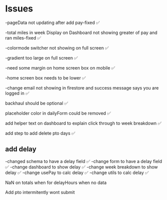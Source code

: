 # Issues

-pageData not updating after add pay-fixed ✅

-total miles in week Display on Dashboard not showing greater of pay and ran miles-fixed ✅

-colormode switcher not showing on full screen ✅

-gradient too large on full screen ✅

-need some margin on home screen box on mobile ✅

-home screen box needs to be lower ✅

-change email not showing in firestore and success message says you are logged in ✅

backhaul should be optional ✅

placeholder color in dailyForm could be removed ✅

add helper text on dashboard to explain click through to week breakdown ✅

add step to add delete pto days ✅

## add delay

-changed schema to have a delay field ✅
-change form to have a delay field ✅
-change dashboard to show delay ✅
-change week breakdown to show delay ✅
-change usePay to calc delay ✅
-change utils to calc delay ✅

NaN on totals when for delayHours when no data

Add pto intermitently wont submit

